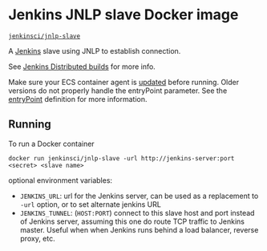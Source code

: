 # Jenkins JNLP slave Docker image

[`jenkinsci/jnlp-slave`](https://hub.docker.com/r/jenkinsci/jnlp-slave/)

A [Jenkins](https://jenkins-ci.org) slave using JNLP to establish connection.

See [Jenkins Distributed builds](https://wiki.jenkins-ci.org/display/JENKINS/Distributed+builds) for more info.

Make sure your ECS container agent is [updated](http://docs.aws.amazon.com/AmazonECS/latest/developerguide/ecs-agent-update.html) before running. Older versions do not properly handle the entryPoint parameter. See the [entryPoint](http://docs.aws.amazon.com/AmazonECS/latest/developerguide/task_definition_parameters.html#container_definitions) definition for more information.

## Running

To run a Docker container

    docker run jenkinsci/jnlp-slave -url http://jenkins-server:port <secret> <slave name>

optional environment variables:

* `JENKINS_URL`: url for the Jenkins server, can be used as a replacement to `-url` option, or to set alternate jenkins URL
* `JENKINS_TUNNEL`: (`HOST:PORT`) connect to this slave host and port instead of Jenkins server, assuming this one do route TCP traffic to Jenkins master. Useful when when Jenkins runs behind a load balancer, reverse proxy, etc.

